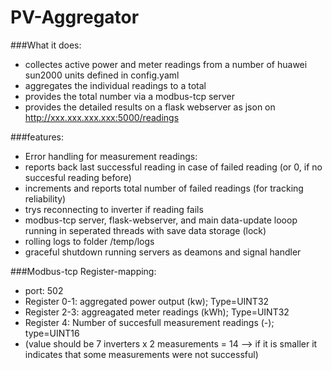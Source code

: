 # PV-Aggregator

###What it does:
- collectes active power and meter readings from a number of huawei sun2000 units defined in config.yaml
- aggregates the individual readings to a total
- provides the total number via a modbus-tcp server
- provides the detailed results on a flask webserver as json on  http://xxx.xxx.xxx.xxx:5000/readings


###features:
- Error handling for measurement readings:
- reports back last successful reading in case of failed reading (or 0, if no succesful reading before)
- increments and reports total number of failed readings (for tracking reliability)
- trys reconnecting to inverter if reading fails
- modbus-tcp server, flask-webserver, and main data-update looop running in seperated threads with save data storage (lock)
- rolling logs to folder /temp/logs 
- graceful shutdown running servers as deamons and signal handler

###Modbus-tcp Register-mapping:
- port: 502
- Register 0-1: aggregated power output (kw); Type=UINT32
- Register 2-3: aggreagated meter readings (kWh); Type=UINT32
- Register 4: Number of succesfull measurement readings (-); type=UINT16 
- (value should be 7 inverters x 2 measurements =  14 --> if it is smaller it indicates that some measurements were not successful)




